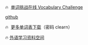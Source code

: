 🔥  [单词挑战在线 Vocabulary Challenge](https://creativelearners.netlify.app)

[github](https://carfox163.github.io/cr/) 

🔥  [更多单词表下载](https://creativelearner.lanzouy.com/b0hd1d0af)（密码 clearn）

🔥 [外语学习资料空间](http://2006b.ys168.com) 

